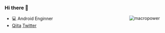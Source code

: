### Hi there 👋

<a href="#macropower-title">
  <img src="https://github-readme-stats.vercel.app/api?username=maxfie1d&show_icons=true&count_private=true&include_all_commits=true" alt="macropower" align="right" />
</a>

- :computer: Android Enginner
- [Qiita](https://qiita.com/maxfie1d) [Twitter](https://twitter.com/maxfie1d)


<!--
**maxfie1d/maxfie1d** is a ✨ _special_ ✨ repository because its `README.md` (this file) appears on your GitHub profile.

Here are some ideas to get you started:

- 🔭 I’m currently working on ...
- 🌱 I’m currently learning ...
- 👯 I’m looking to collaborate on ...
- 🤔 I’m looking for help with ...
- 💬 Ask me about ...
- 📫 How to reach me: ...
- 😄 Pronouns: ...
- ⚡ Fun fact: ...
-->
